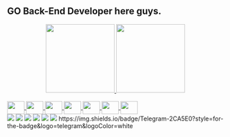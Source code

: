 ## GO Back-End Developer here guys.
<div align="center">
  <a href="https://github.com/onlycodergod">
  <img height="160em" src="https://github-readme-stats.vercel.app/api?username=onlycodergod&show_icons=true&theme=algolia&include_all_commits=true&count_private=true"/>
  <img height="160em" src="https://github-readme-stats.vercel.app/api/top-langs/?username=onlycodergod&layout=compact&langs_count=7&theme=algolia"/>
</div>
  
<div style="display: inline_block"><br>
  <img align="center" height="30" width="40" src="https://icongr.am/devicon/go-original.svg?size=128&color=000000">
  <img align="center" height="30" width="40" src="https://icongr.am/devicon/postgresql-original-wordmark.svg?size=128&color=000000">
  <img align="center" height="30" width="40" src="https://icongr.am/devicon/docker-original.svg?size=128&color=000000">
  <img align="center" height="30" width="40" src="https://icongr.am/devicon/redis-original.svg?size=128&color=000000">
  <img align="center" height="30" width="40" src="https://icongr.am/devicon/linux-original.svg?size=128&color=000000">
  <img align="center" height="30" width="40" src="https://icongr.am/devicon/gitlab-original.svg?size=128&color=000000">
  <img align="center" height="30" width="40" src="https://www.vectorlogo.zone/logos/kubernetes/kubernetes-icon.svg?size=128&color=000000">
 
<div> 
  <a href="https://www.youtube.com/channel/UCuQ2m5d33SRYqjNyueM2cWw" target="_blank"><img src="https://img.shields.io/badge/YouTube-FF0000?style=for-the-badge&logo=youtube&logoColor=white" target="_blank"></a>
  <a href="https://www.instagram.com/orloffsozdatel" target="_blank"><img src="https://img.shields.io/badge/-Instagram-%23E4405F?style=for-the-badge&logo=instagram&logoColor=white" target="_blank"></a>
 	<a href="https://www.twitch.tv/onlycodergod" target="_blank"><img src="https://img.shields.io/badge/Twitch-9146FF?style=for-the-badge&logo=twitch&logoColor=white" target="_blank"></a>
 <a href="https://discord.gg/VHZ8H4cV" target="_blank"><img src="https://img.shields.io/badge/Discord-7289DA?style=for-the-badge&logo=discord&logoColor=white" target="_blank"></a> 
  <a href = "mailto:onlycodergod@gmail.com"><img src="https://img.shields.io/badge/-Gmail-%23333?style=for-the-badge&logo=gmail&logoColor=white" target="_blank"></a>
  <a href="https://www.linkedin.com/in/gocoding" target="_blank"><img src="https://img.shields.io/badge/-LinkedIn-%230077B5?style=for-the-badge&logo=linkedin&logoColor=white" target="_blank"></a> 
https://img.shields.io/badge/Telegram-2CA5E0?style=for-the-badge&logo=telegram&logoColor=white
 
</div>
